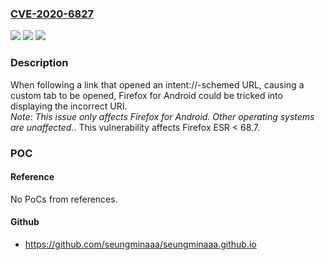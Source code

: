 ### [CVE-2020-6827](https://cve.mitre.org/cgi-bin/cvename.cgi?name=CVE-2020-6827)
![](https://img.shields.io/static/v1?label=Product&message=Firefox%20ESR&color=blue)
![](https://img.shields.io/static/v1?label=Version&message=%3C%2068.7%20&color=brighgreen)
![](https://img.shields.io/static/v1?label=Vulnerability&message=Custom%20Tabs%20in%20Firefox%20for%20Android%20could%20have%20the%20URI%20spoofed&color=brighgreen)

### Description

When following a link that opened an intent://-schemed URL, causing a custom tab to be opened, Firefox for Android could be tricked into displaying the incorrect URI. <br> *Note: This issue only affects Firefox for Android. Other operating systems are unaffected.*. This vulnerability affects Firefox ESR < 68.7.

### POC

#### Reference
No PoCs from references.

#### Github
- https://github.com/seungminaaa/seungminaaa.github.io

